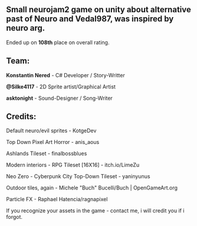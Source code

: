 ## Small neurojam2 game on unity about alternative past of Neuro and Vedal987, was inspired by neuro arg.

Ended up on <strong>108th</strong> place on overall rating.

## Team:

<strong>Konstantin Nered</strong> - C# Developer / Story-Writter

<strong>@Silke4117</strong> - 2D Sprite artist/Graphical Artist

<strong>asktonight</strong> - Sound-Designer / Song-Writer

## Credits:

Default neuro/evil sprites - KotgeDev

Top Down Pixel Art Horror - anis_aous

Ashlands Tileset - finalbossblues

Modern interiors - RPG Tileset [16X16] - itch.io/LimeZu

Neo Zero - Cyberpunk City Top-Down Tileset - yaninyunus

Outdoor tiles, again - Michele "Buch" Bucelli/Buch | OpenGameArt.org

Particle FX - Raphael Hatencia/ragnapixel

If you recognize your assets in the game - contact me, i will credit you if i forgot.
